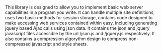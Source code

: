 This library is designed to allow you to implement basic web server capabilities in a program you write.  It can handle multiple site definitions, uses two basic methods for session storage, contains code designed to make accessing web services contained within easy, including generating jquery based Ajax calls using json data.  It contains the json and jquery javascript files accessible by the url /json.js and /jquery.js respectively.  It also contains a compression algorythm design to compress non-compressed javascript and style sheets.